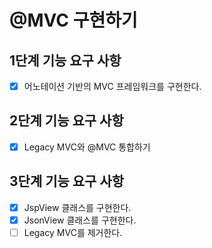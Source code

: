 # @MVC 구현하기

## 1단계 기능 요구 사항

- [x] 어노테이션 기반의 MVC 프레임워크를 구현한다.

## 2단계 기능 요구 사항

- [x] Legacy MVC와 @MVC 통합하기

## 3단계 기능 요구 사항

- [x] JspView 클래스를 구현한다.
- [x] JsonView 클래스를 구현한다.
- [ ] Legacy MVC를 제거한다.
